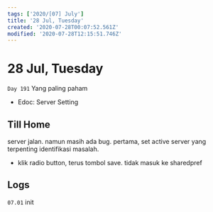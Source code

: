 ```yaml
---
tags: ['2020/[07] July']
title: '28 Jul, Tuesday'
created: '2020-07-28T00:07:52.561Z'
modified: '2020-07-28T12:15:51.746Z'
---
```


# 28 Jul, Tuesday

`Day 191` Yang paling paham

- Edoc: Server Setting

## Till Home
server jalan. namun masih ada bug. pertama, set active server
yang terpenting identifikasi masalah.

- klik radio button, terus tombol save. tidak masuk ke sharedpref

## Logs
`07.01` init
